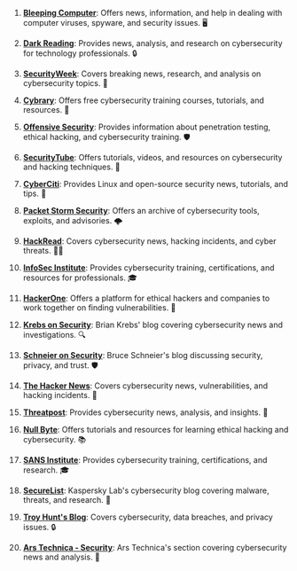 1. [**Bleeping Computer**](https://www.bleepingcomputer.com/): Offers news, information, and help in dealing with computer viruses, spyware, and security issues. 🖥️

2. [**Dark Reading**](https://www.darkreading.com/): Provides news, analysis, and research on cybersecurity for technology professionals. 🔒

3. [**SecurityWeek**](https://www.securityweek.com/): Covers breaking news, research, and analysis on cybersecurity topics. 📰

4. [**Cybrary**](https://www.cybrary.it/): Offers free cybersecurity training courses, tutorials, and resources. 📘

5. [**Offensive Security**](https://www.offensive-security.com/): Provides information about penetration testing, ethical hacking, and cybersecurity training. 🛡️

6. [**SecurityTube**](https://www.securitytube.net/): Offers tutorials, videos, and resources on cybersecurity and hacking techniques. 🎥

7. [**CyberCiti**](https://www.cyberciti.biz/): Provides Linux and open-source security news, tutorials, and tips. 🐧

8. [**Packet Storm Security**](https://packetstormsecurity.com/): Offers an archive of cybersecurity tools, exploits, and advisories. 🌩️

9. [**HackRead**](https://www.hackread.com/): Covers cybersecurity news, hacking incidents, and cyber threats. 🕵️‍♂️

10. [**InfoSec Institute**](https://www.infosecinstitute.com/resources/): Provides cybersecurity training, certifications, and resources for professionals. 🎓

11. [**HackerOne**](https://www.hackerone.com/): Offers a platform for ethical hackers and companies to work together on finding vulnerabilities. 🤝

12. [**Krebs on Security**](https://krebsonsecurity.com/): Brian Krebs' blog covering cybersecurity news and investigations. 🔍

13. [**Schneier on Security**](https://www.schneier.com/): Bruce Schneier's blog discussing security, privacy, and trust. 🛡️

14. [**The Hacker News**](https://thehackernews.com/): Covers cybersecurity news, vulnerabilities, and hacking incidents. 📰

15. [**Threatpost**](https://threatpost.com/): Provides cybersecurity news, analysis, and insights. 🚨

16. [**Null Byte**](https://null-byte.wonderhowto.com/): Offers tutorials and resources for learning ethical hacking and cybersecurity. 📚

17. [**SANS Institute**](https://www.sans.org/): Provides cybersecurity training, certifications, and research. 🎓

18. [**SecureList**](https://securelist.com/): Kaspersky Lab's cybersecurity blog covering malware, threats, and research. 🦠

19. [**Troy Hunt's Blog**](https://www.troyhunt.com/): Covers cybersecurity, data breaches, and privacy issues. 🔒

20. [**Ars Technica - Security**](https://arstechnica.com/security/): Ars Technica's section covering cybersecurity news and analysis. 📰
